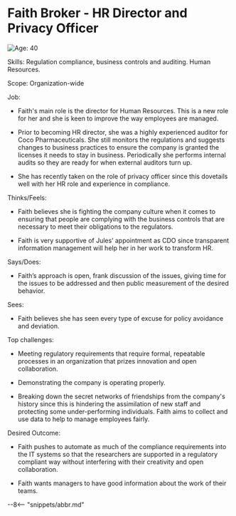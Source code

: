 <!-- SPDX-License-Identifier: Apache-2.0 -->
<!-- Copyright Contributors to the ODPi Egeria project. -->

# Faith Broker - HR Director and Privacy Officer

<img src="https://raw.githubusercontent.com/odpi/data-governance/main/docs/coco-pharmaceuticals/personas/faith-broker.png" style="float:left">

Age: 40

Skills: Regulation compliance, business controls and auditing.
Human Resources.

Scope: Organization-wide

Job:

* Faith's main role is the director for Human Resources.
This is a new role for her and she is keen to improve
the way employees are managed.

* Prior to becoming HR director, she was a highly experienced auditor
for Coco Pharmaceuticals.
She still monitors the
regulations and suggests changes to business
practices to ensure the company is granted the licenses it needs
to stay in business.
Periodically she performs internal audits so they are ready
for when external auditors turn up.

* She has recently taken on the role of privacy officer since this
dovetails well with her HR role and experience in compliance.


Thinks/Feels:

* Faith believes she is fighting the company culture when it comes
to ensuring that people are complying with the business
controls that are necessary to meet their obligations to the regulators.

* Faith is very supportive of Jules’ appointment
as CDO since transparent information management will help her in
her work to transform HR.

Says/Does:

* Faith’s approach is open, frank discussion of the issues,
giving time for the issues to be addressed and then public
measurement of the desired behavior.

Sees:

* Faith believes she has seen every type of excuse for policy
avoidance and deviation.


Top challenges:

* Meeting regulatory requirements that require formal,
repeatable processes in an organization that prizes innovation
and open collaboration.

* Demonstrating the company is operating properly.

* Breaking down the secret networks of friendships from
the company's history since this is hindering the assimilation
of new staff and protecting some under-performing individuals.
Faith aims to collect and use data to help to manage employees fairly.

Desired Outcome:

* Faith pushes to automate as much of the compliance requirements
into the IT systems so that the researchers are supported in a
regulatory compliant way without interfering with their creativity
and open collaboration.

* Faith wants managers to have good information about the work of their
teams.


--8<-- "snippets/abbr.md"


